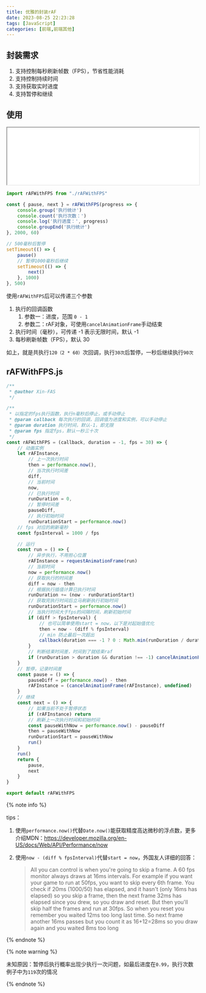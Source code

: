 ```yaml
---
title: 优雅的封装rAF
date: 2023-08-25 22:23:28
tags: [JavaScript]
categories: [前端,前端其他]
---
```


## 封装需求

1. 支持控制每秒刷新帧数（FPS），节省性能消耗
2. 支持控制持续时间
3. 支持获取实时进度
4. 支持暂停和继续

## 使用

<iframe src="/iframe/rAF封装函数演示.html" width='100%'></iframe>

```js
import rAFWithFPS from "./rAFWithFPS"

const { pause, next } = rAFWithFPS(progress => {
    console.group('执行统计')
    console.count('执行次数：')
    console.log('执行进度：', progress)
    console.groupEnd('执行统计')
}, 2000, 60)

// 500毫秒后暂停
setTimeout(() => {
    pause()
    // 暂停1000毫秒后继续
    setTimeout(() => {
        next()
    }, 1000)
}, 500)
```

使用`rAFWithFPS`后可以传递三个参数

1. 执行的回调函数
   1. 参数一：进度，范围 `0 - 1`
   2. 参数二：rAF对象，可使用`cancelAnimationFrame`手动结束
2. 执行时间（毫秒），可传递 -1 表示无限时间，默认 -1
3. 每秒刷新帧数（FPS），默认 30

如上，就是共执行`120（2 * 60）`次回调，执行`30次`后暂停，一秒后继续执行`90次`

## rAFWithFPS.js

```js
/**
 * @author Xin-FAS
 */

/**
 * 以指定的fps执行函数，执行n毫秒后停止，或手动停止
 * @param callback 每次执行的回调，回调值为进度和实例，可以手动停止
 * @param duration 执行时间，默认-1，即无限
 * @param fps 指定fps，默认一秒三十次
 */
const rAFWithFPS = (callback, duration = -1, fps = 30) => {
    // 动画实例
    let rAFInstance,
        // 上一次执行时间
        then = performance.now(),
        // 当次执行时间差
        diff,
        // 当前时间
        now,
        // 已执行时间
        runDuration = 0,
        // 暂停时间差
        pauseDiff,
        // 执行初始时间
        runDurationStart = performance.now()
    // fps 对应的刷新毫秒
    const fpsInterval = 1000 / fps

    // 运行
    const run = () => {
        // 异步执行，不用担心位置
        rAFInstance = requestAnimationFrame(run)
        // 当前时间
        now = performance.now()
        // 获取执行的时间差
        diff = now - then
        // 根据执行插值计算已执行时间
        runDuration += (now - runDurationStart)
        // 获取完执行时间后立马刷新执行初始时间
        runDurationStart = performance.now()
        // 当执行时间大于fps的间隔时间，刷新初始时间
        if (diff > fpsInterval) {
            // 也可以简单使用start = now，以下是对起始值优化
            then = now - (diff % fpsInterval)
            // min 防止最后一次超出
            callback(duration === -1 ? 0 : Math.min(runDuration / duration, 1), rAFInstance)
        }
        // 判断结束时间差，时间到了就结束raf
        if (runDuration > duration && duration !== -1) cancelAnimationFrame(rAFInstance)
    }
    // 暂停，记录时间差
    const pause = () => {
        pauseDiff = performance.now() - then
        rAFInstance = (cancelAnimationFrame(rAFInstance), undefined)
    }
    // 继续
    const next = () => {
        // 如果当前不处于暂停状态
        if (rAFInstance) return
        // 刷新上一次执行时间和初始时间
        const pauseWithNow = performance.now() - pauseDiff
        then = pauseWithNow
        runDurationStart = pauseWithNow
        run()
    }
    run()
    return {
        pause,
        next
    }
}

export default rAFWithFPS
```

{% note info %}

tips：

1. 使用`performance.now()`代替`Date.now()`能获取精度高达微秒的浮点数，更多介绍MDN：https://developer.mozilla.org/en-US/docs/Web/API/Performance/now

2. 使用`now - (diff % fpsInterval)`代替`start = now`，外国友人详细的回答：

   > All you can control is when you're going to skip a frame. A 60 fps monitor always draws at 16ms intervals. For example if you want your game to run at 50fps, you want to skip every 6th frame. You check if 20ms (1000/50) has elapsed, and it hasn't (only 16ms has elapsed) so you skip a frame, then the next frame 32ms has elapsed since you drew, so you draw and reset. But then you'll skip half the frames and run at 30fps. So when you reset you remember you waited 12ms too long last time. So next frame another 16ms passes but you count it as 16+12=28ms so you draw again and you waited 8ms too long

{% endnote %}

{% note warning %}

未知原因：暂停后执行概率出现少执行一次问题，如最后进度在`0.99`，执行次数例子中为`119`次的情况

{% endnote %}
